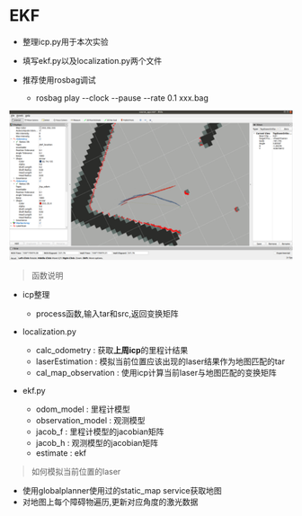 # EKF

* 整理icp.py用于本次实验

* 填写ekf.py以及localization.py两个文件
* 推荐使用rosbag调试
  * rosbag play --clock --pause --rate 0.1 xxx.bag

![ekf](images/c8_1.png)

> 函数说明
* icp整理
  * process函数,输入tar和src,返回变换矩阵
* localization.py
  * calc_odometry : 获取**上周icp**的里程计结果
  * laserEstimation : 模拟当前位置应该出现的laser结果作为地图匹配的tar
  * cal_map_observation : 使用icp计算当前laser与地图匹配的变换矩阵

* ekf.py
  * odom_model : 里程计模型
  * observation_model : 观测模型
  * jacob_f : 里程计模型的jacobian矩阵
  * jacob_h : 观测模型的jacobian矩阵
  * estimate : ekf

> 如何模拟当前位置的laser

* 使用globalplanner使用过的static_map service获取地图
* 对地图上每个障碍物遍历,更新对应角度的激光数据
